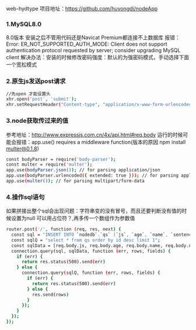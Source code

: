 web-hydtype
项目地址：https://github.com/huyongdi/nodeApp
### 1.MySQL8.0
8.0版本 安装之后不管用代码还是Navicat Premium都连接不上数据库
报错：Error: ER_NOT_SUPPORTED_AUTH_MODE: Client does not support authentication protocol requested by server; consider upgrading MySQL client
解决办法：安装的时候修改密码强度：默认的为强密码模式，手动选择下面一个宽松模式
<!--More-->

### 2.原生js发送post请求
```bash
//先open 才能设置头
xhr.open('post', 'submit');
xhr.setRequestHeader("Content-type", "application/x-www-form-urlencoded");
```

### 3.node获取传过来的值
参考地址：http://www.expressjs.com.cn/4x/api.html#req.body
运行的时候可能会报错：app.use() requires a middleware function(版本的原因 npm install multer@0.1.8)
```bash
const bodyParser = require('body-parser');
const multer = require('multer');
app.use(bodyParser.json()); // for parsing application/json
app.use(bodyParser.urlencoded({ extended: true })); // for parsing application/x-www-form-urlencoded
app.use(multer()); // for parsing multipart/form-data
```

### 4.操作sql语句
如果拼接出整个sql会出现问题：字符串变的没有冒号，而且还要判断没有值的时候设置为null
可以用占位符？,再多传一个数组作为参数值
```bash
router.post('/', function (req, res, next) {
  const sql = "INSERT INTO `nodedb`.`qs` (`js`, `age`, `name`, `sentence`, `relax`, `tel`) VALUES (?,?,?,?,?,?)";
  const sqlQ = "select * from qs order by id desc limit 1";
  const sqlData = [req.body.js, req.body.age, req.body.name, req.body.name, req.body.sentence, req.body.relax, req.body.tel];
  connection.query(sql, sqlData, function (err, rows, fields) {
    if (err) {
      return res.status(500).send(err)
    } else {
      connection.query(sqlQ, function (err, rows, fields) {
        if (err) {
          return res.status(500).send(err)
        } else {
          res.send(rows)
        }
      });
    }
  });
});
```